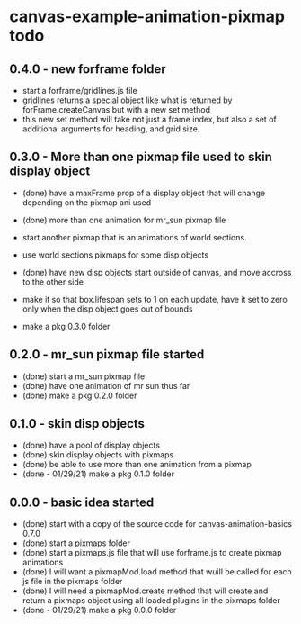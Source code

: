 # canvas-example-animation-pixmap todo

## 0.4.0 - new forframe folder
* start a forframe/gridlines.js file
* gridlines returns a special object like what is returned by forFrame.createCanvas but with a new set method
* this new set method will take not just a frame index, but also a set of additional arguments for heading, and grid size.

## 0.3.0 - More than one pixmap file used to skin display object
* (done) have a maxFrame prop of a display object that will change depending on the pixmap ani used
* (done) more than one animation for mr_sun pixmap file

* start another pixmap that is an animations of world sections.
* use world sections pixmaps for some disp objects

* (done) have new disp objects start outside of canvas, and move accross to the other side
* make it so that box.lifespan sets to 1 on each update, have it set to zero only when the disp object goes out of bounds

* make a pkg 0.3.0 folder

## 0.2.0 - mr_sun pixmap file started
* (done) start a mr_sun pixmap file
* (done) have one animation of mr sun thus far
* (done) make a pkg 0.2.0 folder

## 0.1.0 - skin disp objects
* (done) have a pool of display objects
* (done) skin display objects with pixmaps
* (done) be able to use more than one animation from a pixmap
* (done - 01/29/21) make a pkg 0.1.0 folder

## 0.0.0 - basic idea started
* (done) start with a copy of the source code for canvas-animation-basics 0.7.0
* (done) start a pixmaps folder
* (done) start a pixmaps.js file that will use forframe.js to create pixmap animations
* (done) I will want a pixmapMod.load method that wuill be called for each js file in the pixmaps folder
* (done) I will need a pixmapMod.create method that will create and return a pixmaps object using all loaded plugins in the pixmaps folder
* (done - 01/29/21) make a pkg 0.0.0 folder
